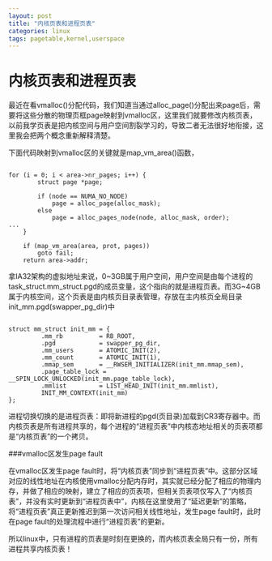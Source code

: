 ```yaml
---
layout: post
title: "内核页表和进程页表"
categories: linux
tags: pagetable,kernel,userspace
---
```

内核页表和进程页表
===================
最近在看vmalloc()分配代码，我们知道当通过alloc_page()分配出来page后，需要将这些分散的物理页框page映射到vmalloc区，这里我们就要修改内核页表，以前我学页表是把内核空间与用户空间割裂学习的，导致二者无法很好地衔接，这里我会把两个概念重新解释清楚。

下面代码映射到vmalloc区的关键就是map_vm_area()函数，

<pre><code>
for (i = 0; i < area->nr_pages; i++) {
        struct page *page;
 
        if (node == NUMA_NO_NODE)
            page = alloc_page(alloc_mask);
        else
            page = alloc_pages_node(node, alloc_mask, order);
...
    }
 
    if (map_vm_area(area, prot, pages))
        goto fail;
    return area->addr;
</code></pre>
   
拿IA32架构的虚拟地址来说，0~3GB属于用户空间，用户空间是由每个进程的task_struct.mm_struct.pgd的成员变量，这个指向的就是进程页表。而3G~4GB属于内核空间，这个页表是由内核页目录表管理，存放在主内核页全局目录init_mm.pgd(swapper_pg_dir)中

<pre><code>
struct mm_struct init_mm = {
         .mm_rb          = RB_ROOT,
         .pgd            = swapper_pg_dir,
         .mm_users       = ATOMIC_INIT(2),
         .mm_count       = ATOMIC_INIT(1),
         .mmap_sem       = __RWSEM_INITIALIZER(init_mm.mmap_sem),
         .page_table_lock =  __SPIN_LOCK_UNLOCKED(init_mm.page_table_lock),
         .mmlist         = LIST_HEAD_INIT(init_mm.mmlist),
         INIT_MM_CONTEXT(init_mm)
};
</code></pre>

进程切换切换的是进程页表：即将新进程的pgd(页目录)加载到CR3寄存器中。而内核页表是所有进程共享的，每个进程的“进程页表”中内核态地址相关的页表项都是“内核页表”的一个拷贝。

###vmalloc区发生page fault

在vmalloc区发生page fault时，将“内核页表”同步到“进程页表”中。这部分区域对应的线性地址在内核使用vmalloc分配内存时，其实就已经分配了相应的物理内存，并做了相应的映射，建立了相应的页表项，但相关页表项仅写入了“内核页表”，并没有实时更新到“进程页表中”，内核在这里使用了“延迟更新”的策略，将“进程页表”真正更新推迟到第一次访问相关线性地址，发生page fault时，此时在page fault的处理流程中进行“进程页表”的更新。

所以linux中，只有进程的页表是时刻在更换的，而内核页表全局只有一份，所有进程共享内核页表！

